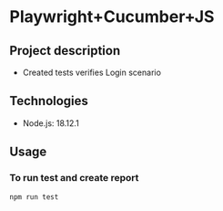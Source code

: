#  **Playwright+Cucumber+JS** 
## Project description
- Created tests verifies Login scenario

## Technologies
- Node.js: 18.12.1


## Usage
### To run test and create report

```sh
npm run test